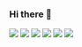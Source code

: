 ### Hi there 👋
<p>
  <img src="https://img.shields.io/badge/java-007396?style=flat&logo=java&logoColor=white"/>
  <img src="https://img.shields.io/badge/javascript-F7DF1E?style=flat&logo=javascript&logoColor=white"/>
  <img src="https://img.shields.io/badge/springboot-6DB33F?style=flat&logo=springboot&logoColor=white"/>
  <img src="https://img.shields.io/badge/unity-FFFFFF?style=flat&logo=unity&logoColor=black"/>
  <img src="https://img.shields.io/badge/php-777BB4?style=flat&logo=php&logoColor=white"/>
  <img src="https://img.shields.io/badge/android-3DDC84?style=flat&logo=android&logoColor=white"/>
</p>




<!--
**GeonMo-Moon/GeonMo-Moon** is a ✨ _special_ ✨ repository because its `README.md` (this file) appears on your GitHub profile.

Here are some ideas to get you started:

- 🔭 I’m currently working on ...
- 🌱 I’m currently learning ...
- 👯 I’m looking to collaborate on ...
- 🤔 I’m looking for help with ...
- 💬 Ask me about ...
- 📫 How to reach me: ...
- 😄 Pronouns: ...
- ⚡ Fun fact: ...
-->
